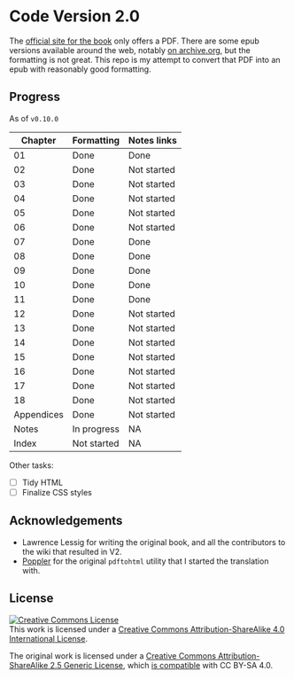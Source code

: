 # Code Version 2.0

The [official site for the book](codev2.cc/) only offers a PDF. There are some epub versions available around the web, notably [on archive.org](https://archive.org/details/Code2.0/), but the formatting is not great. This repo is my attempt to convert that PDF into an epub with reasonably good formatting. 

## Progress

As of `v0.10.0`

| Chapter | Formatting | Notes links |
| ------- | ---------- | ----------- |
| 01 | Done | Done |
| 02 | Done | Not started |
| 03 | Done | Not started |
| 04 | Done | Not started |
| 05 | Done | Not started |
| 06 | Done | Not started |
| 07 | Done | Done |
| 08 | Done | Done |
| 09 | Done | Done |
| 10 | Done | Done |
| 11 | Done | Done |
| 12 | Done | Not started |
| 13 | Done | Not started |
| 14 | Done | Not started |
| 15 | Done | Not started |
| 16 | Done | Not started |
| 17 | Done | Not started |
| 18 | Done | Not started |
| Appendices | Done | Not started |
| Notes | In progress | NA |
| Index | Not started | NA |

Other tasks:

- [ ] Tidy HTML
- [ ] Finalize CSS styles

## Acknowledgements

- Lawrence Lessig for writing the original book, and all the contributors to the wiki that resulted in V2.
- [Poppler](https://poppler.freedesktop.org/) for the original `pdftohtml` utility that I started the translation with.

## License

<a rel="license" href="http://creativecommons.org/licenses/by-sa/4.0/"><img alt="Creative Commons License" style="border-width:0" src="https://i.creativecommons.org/l/by-sa/4.0/88x31.png" /></a><br />This work is licensed under a <a rel="license" href="http://creativecommons.org/licenses/by-sa/4.0/">Creative Commons Attribution-ShareAlike 4.0 International License</a>.

The original work is licensed under a <a rel="license" href="http://creativecommons.org/licenses/by-sa/2.5/">Creative Commons Attribution-ShareAlike 2.5 Generic License</a>, which [is compatible](https://creativecommons.org/share-your-work/licensing-considerations/compatible-licenses) with CC BY-SA 4.0.

